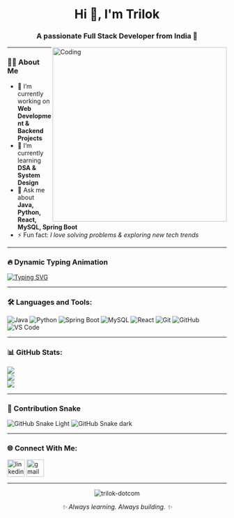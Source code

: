 <!-- Profile README for trilok-dotcom -->

<h1 align="center">Hi 👋, I'm Trilok</h1>
<h3 align="center">A passionate Full Stack Developer from India 🚀</h3>

<img align="right" alt="Coding" width="400" src="https://i.giphy.com/media/v1.Y2lkPTc5MGI3NjExNzYzcW5mN2Q0cTNoeGF4MGd4aHd0dzlxNHc3anI0azU4Z2VsaTRpZSZlcD12MV9naWZzX3NlYXJjaCZjdD1n/du3J3cXyzhj75IOgvA/giphy.gif">

---

### 👨‍💻 About Me
- 🔭 I’m currently working on **Web Development & Backend Projects**  
- 🌱 I’m currently learning **DSA & System Design**  
- 💬 Ask me about **Java, Python, React, MySQL, Spring Boot**  
- ⚡ Fun fact: *I love solving problems & exploring new tech trends*  

---

### 🔥 Dynamic Typing Animation
[![Typing SVG](https://readme-typing-svg.herokuapp.com?color=00F700&lines=Full+Stack+Developer;Open+Source+Contributor;Problem+Solver;Tech+Explorer)](https://git.io/typing-svg)

---

### 🛠️ Languages and Tools:
![Java](https://img.shields.io/badge/Java-ED8B00?style=for-the-badge&logo=openjdk&logoColor=white)
![Python](https://img.shields.io/badge/Python-14354C?style=for-the-badge&logo=python&logoColor=white)
![Spring Boot](https://img.shields.io/badge/Spring_Boot-6DB33F?style=for-the-badge&logo=springboot&logoColor=white)
![MySQL](https://img.shields.io/badge/MySQL-005C84?style=for-the-badge&logo=mysql&logoColor=white)
![React](https://img.shields.io/badge/React-20232A?style=for-the-badge&logo=react&logoColor=61DAFB)
![Git](https://img.shields.io/badge/Git-F05032?style=for-the-badge&logo=git&logoColor=white)
![GitHub](https://img.shields.io/badge/GitHub-100000?style=for-the-badge&logo=github&logoColor=white)
![VS Code](https://img.shields.io/badge/VS%20Code-007ACC?style=for-the-badge&logo=visual-studio-code&logoColor=white)

---

### 📊 GitHub Stats:
![](https://github-readme-stats.vercel.app/api?username=trilok-dotcom&show_icons=true&theme=radical)  
![](https://github-readme-streak-stats.herokuapp.com/?user=trilok-dotcom&theme=radical)  
![](https://github-readme-stats.vercel.app/api/top-langs/?username=trilok-dotcom&layout=compact&theme=radical)

---

### 🐍 Contribution Snake
![GitHub Snake Light](https://github.com/trilok-dotcom/trilok-dotcom/blob/output/github-contribution-grid-snake.svg#gh-light-mode-only)
![GitHub Snake dark](https://github.com/trilok-dotcom/trilok-dotcom/blob/output/github-contribution-grid-snake-dark.svg#gh-dark-mode-only)

---

### 🌐 Connect With Me:
<p align="left">
<a href="https://www.linkedin.com/in/trilok-n-70a429256/" target="blank"><img align="center" src="https://cdn-icons-png.flaticon.com/512/174/174857.png" alt="linkedin" height="40" width="40" /></a>
<a href="trilokn2806@gmail.com"><img align="center" src="https://cdn-icons-png.flaticon.com/512/732/732200.png" alt="gmail" height="40" width="40" /></a>
</p>

---

<p align="center">
  <img src="https://komarev.com/ghpvc/?username=trilok-dotcom&label=Profile%20views&color=0e75b6&style=flat" alt="trilok-dotcom" /> 
</p>

<p align="center">
  <i>✨ Always learning. Always building. ✨</i>
</p>
 
